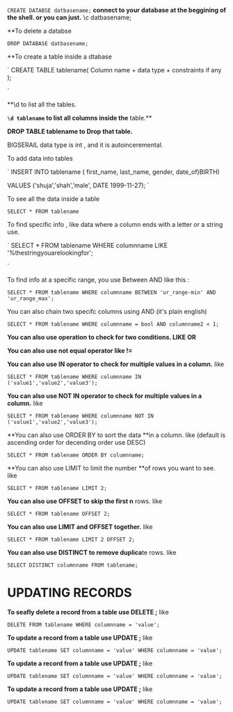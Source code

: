 `CREATE DATABSE datbasename;`
**connect to your database at the beggining of the shell. or you can just.**
\c datbasename;

\*\*To delete a databse

`
DROP DATABASE datbasename;
`

\*\*To create a table inside a dtabase

`
CREATE TABLE tablename(
 Column name + data type + constraints if any
);

`

\*\*\d to list all the tables.

**`\d tablename` to list all columns inside the** table.\*\*

**DROP TABLE tablename to Drop that table.**

BIGSERAIL data type is int , and it is autoinceremental.

To add data into tables

`
INSERT INTO tablename (
first_name,
last_name,
gender,
date_of)BIRTH)


VALUES ('shuja','shah','male', DATE 1999-11-27);
`

To see all the data inside a table

`
SELECT * FROM tablename
`

To find specific info , like data where a column ends with a letter or a string use.

`
SELECT * FROM tablename WHERE columnname LIKE '%thestringyouarelookingfor';

`

To find info at a specific range, you use Between AND like this :

`SELECT * FROM tablename WHERE columnname BETWEEN 'ur_range-min' AND 'ur_range_max'; `

You can also chain two specifc columns using AND (it's plain english)

`
SELECT * FROM tablename WHERE columnname = bool AND columnname2 < 1;
`

**You can also use operation to check for two conditions. LIKE OR**

**You can also use not equal operator like !=**

**You can also use IN operator to check for multiple values in a column.**
like

`
SELECT * FROM tablename WHERE columnname IN ('value1','value2','value3');
`

**You can also use NOT IN operator to check for multiple values in a column.**
like

`
SELECT * FROM tablename WHERE columnname NOT IN ('value1','value2','value3');
`

**You can also use ORDER BY to sort the data **in a column.
like (default is ascending order for decending order use DESC)

`
SELECT * FROM tablename ORDER BY columnname;
`

**You can also use LIMIT to limit the number **of rows you want to see.
like

`
SELECT * FROM tablename LIMIT 2;
`

**You can also use OFFSET to skip the first n** rows.
like

`
SELECT * FROM tablename OFFSET 2;
`

**You can also use LIMIT and OFFSET together.**
like

`
SELECT * FROM tablename LIMIT 2 OFFSET 2;
`

**You can also use DISTINCT to remove duplica**te rows.
like

`
SELECT DISTINCT columnname FROM tablename;
`

# UPDATING RECORDS

<!-- give a  little discription about how to update Tables , columns in postgreSQL -->

**To seafly delete a record from a table use DELETE ;**
like

`
DELETE FROM tablename WHERE columnname = 'value';
`

**To update a record from a table use UPDATE ;**
like

` UPDATE tablename SET columnname = 'value' WHERE columnname = 'value'; `

**To update a record from a table use UPDATE ;**
like

` UPDATE tablename SET columnname = 'value' WHERE columnname = 'value'; `

**To update a record from a table use UPDATE ;**
like

`UPDATE tablename SET columnname = 'value' WHERE columnname = 'value';`
